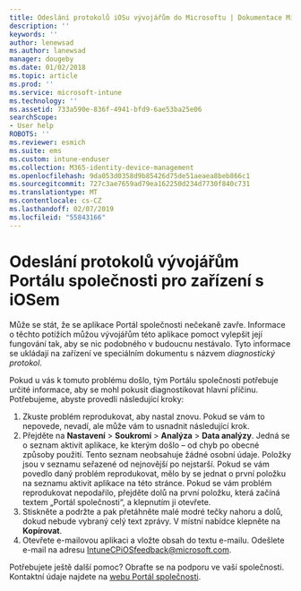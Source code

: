 ```yaml
---
title: Odeslání protokolů iOSu vývojářům do Microsoftu | Dokumentace Microsoftu
description: ''
keywords: ''
author: lenewsad
ms.author: lanewsad
manager: dougeby
ms.date: 01/02/2018
ms.topic: article
ms.prod: ''
ms.service: microsoft-intune
ms.technology: ''
ms.assetid: 733a590e-836f-4941-bfd9-6ae53ba25e06
searchScope:
- User help
ROBOTS: ''
ms.reviewer: esmich
ms.suite: ems
ms.custom: intune-enduser
ms.collection: M365-identity-device-management
ms.openlocfilehash: 9da053d0358d9b85426d75de51aeaea8beb866c1
ms.sourcegitcommit: 727c3ae7659ad79ea162250d234d7730f840c731
ms.translationtype: MT
ms.contentlocale: cs-CZ
ms.lasthandoff: 02/07/2019
ms.locfileid: "55843166"
---
```

# <a name="send-logs-to-the-company-portal-developers-for-ios-devices"></a>Odeslání protokolů vývojářům Portálu společnosti pro zařízení s iOSem

Může se stát, že se aplikace Portál společnosti nečekaně zavře. Informace o těchto potížích můžou vývojářům této aplikace pomoct vylepšit její fungování tak, aby se nic podobného v budoucnu nestávalo. Tyto informace se ukládají na zařízení ve speciálním dokumentu s názvem _diagnostický protokol_.

Pokud u vás k tomuto problému došlo, tým Portálu společnosti potřebuje určité informace, aby se mohl pokusit diagnostikovat hlavní příčinu. Potřebujeme, abyste provedli následující kroky:

1.  Zkuste problém reprodukovat, aby nastal znovu. Pokud se vám to nepovede, nevadí, ale může vám to usnadnit následující krok.
2.  Přejděte na __Nastavení__ > __Soukromí__ > __Analýza__ > __Data analýzy__. Jedná se o seznam aktivit aplikace, ke kterým došlo – od chyb po obecné způsoby použití. Tento seznam neobsahuje žádné osobní údaje. Položky jsou v seznamu seřazené od nejnovější po nejstarší. Pokud se vám povedlo daný problém reprodukovat, mělo by se jednat o první položku na seznamu aktivit aplikace na této stránce. Pokud se vám problém reprodukovat nepodařilo, přejděte dolů na první položku, která začíná textem „Portál společnosti“, a klepnutím ji otevřete.
3.  Stiskněte a podržte a pak přetáhněte malé modré tečky nahoru a dolů, dokud nebude vybraný celý text zprávy. V místní nabídce klepněte na __Kopírovat__.
4.  Otevřete e-mailovou aplikaci a vložte obsah do textu e-mailu. Odešlete e-mail na adresu <a href="mailto:IntuneCPiOSfeedback@microsoft.com?subject=My Company Portal App Closed Unexpectedly&body=Press and hold, then paste your copied Company Portal app logs here.">IntuneCPiOSfeedback@microsoft.com</a>.

Potřebujete ještě další pomoc? Obraťte se na podporu ve vaší společnosti. Kontaktní údaje najdete na [webu Portál společnosti](https://go.microsoft.com/fwlink/?linkid=2010980).
